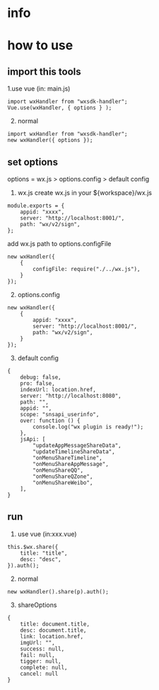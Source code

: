 # info

# how to use

## import this tools

1.use vue (in: main.js)

```
import wxHandler from "wxsdk-handler";
Vue.use(wxHandler, { options } );
```

2. normal

```
import wxHandler from "wxsdk-handler";
new wxHandler({ options });
```

## set options
options = wx.js > options.config > default config


1. wx.js
create wx.js in your ${workspace}/wx.js
```
module.exports = {
	appid: "xxxx",
	server: "http://localhost:8001/",
	path: "wx/v2/sign",
};
```

add wx.js path to options.configFile
```
new wxHandler({
    { 
        configFile: require("./../wx.js"),
    }
});
```

2. options.config

```
new wxHandler({
    { 
        appid: "xxxx",
	    server: "http://localhost:8001/",
	    path: "wx/v2/sign",
    }
});

```

3. default config

```
{
	debug: false,
	pro: false,
	indexUrl: location.href,
	server: "http://localhost:8080",
	path: "",
	appid: "",
	scope: "snsapi_userinfo",
	over: function () {
		console.log("wx plugin is ready!");
	},
	jsApi: [
		"updateAppMessageShareData",
		"updateTimelineShareData",
		"onMenuShareTimeline",
		"onMenuShareAppMessage",
		"onMenuShareQQ",
		"onMenuShareQZone",
		"onMenuShareWeibo",
	],
}
```

## run 

1. use vue (in:xxx.vue)

```
this.$wx.share({
	title: "title",
	desc: "desc",
}).auth();
```

2. normal
   
```
new wxHandler().share(p).auth();

```

3. shareOptions

```
{
	title: document.title,
	desc: document.title,
	link: location.href,
	imgUrl: "",
    success: null,
    fail: null,
    tigger: null,
    complete: null,
    cancel: null
}
```
